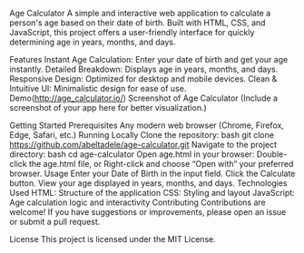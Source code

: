 Age Calculator
A simple and interactive web application to calculate a person's age based on their date of birth. Built with HTML, CSS, and JavaScript, this project offers a user-friendly interface for quickly determining age in years, months, and days.

Features
Instant Age Calculation: Enter your date of birth and get your age instantly.
Detailed Breakdown: Displays age in years, months, and days.
Responsive Design: Optimized for desktop and mobile devices.
Clean & Intuitive UI: Minimalistic design for ease of use.
Demo(http://age_calculator.io/)
Screenshot of Age Calculator
(Include a screenshot of your app here for better visualization.)

Getting Started
Prerequisites
Any modern web browser (Chrome, Firefox, Edge, Safari, etc.)
Running Locally
Clone the repository:
bash
git clone https://github.com/abeltadele/age-calculator.git
Navigate to the project directory:
bash
cd age-calculator
Open age.html in your browser:
Double-click the age.html file, or
Right-click and choose “Open with” your preferred browser.
Usage
Enter your Date of Birth in the input field.
Click the Calculate button.
View your age displayed in years, months, and days.
Technologies Used
HTML: Structure of the application
CSS: Styling and layout
JavaScript: Age calculation logic and interactivity
Contributing
Contributions are welcome!
If you have suggestions or improvements, please open an issue or submit a pull request.

License
This project is licensed under the MIT License.
